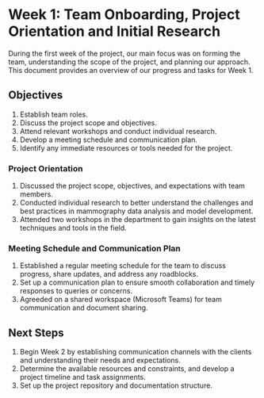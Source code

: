 # Week 1: Team Onboarding, Project Orientation and Initial Research

During the first week of the project, our main focus was on forming the team, understanding the scope of the project, and planning our approach. This document provides an overview of our progress and tasks for Week 1.

## Objectives
1. Establish team roles.
2. Discuss the project scope and objectives.
3. Attend relevant workshops and conduct individual research.
4. Develop a meeting schedule and communication plan.
5. Identify any immediate resources or tools needed for the project.

### Project Orientation
1. Discussed the project scope, objectives, and expectations with team members.
2. Conducted individual research to better understand the challenges and best practices in mammography data analysis and model development.
3. Attended two workshops in the department to gain insights on the latest techniques and tools in the field.

### Meeting Schedule and Communication Plan
1. Established a regular meeting schedule for the team to discuss progress, share updates, and address any roadblocks.
2. Set up a communication plan to ensure smooth collaboration and timely responses to queries or concerns.
3. Agreeded on a shared workspace (Microsoft Teams) for team communication and document sharing.

## Next Steps
1. Begin Week 2 by establishing communication channels with the clients and understanding their needs and expectations.
2. Determine the available resources and constraints, and develop a project timeline and task assignments.
3. Set up the project repository and documentation structure.